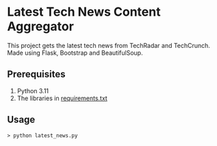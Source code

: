 # Latest Tech News Content Aggregator

This project gets the latest tech news from TechRadar and TechCrunch. Made using Flask, Bootstrap and BeautifulSoup.

## Prerequisites
1. Python 3.11
2. The libraries in [requirements.txt](requirements.txt)

## Usage
```
> python latest_news.py
```
